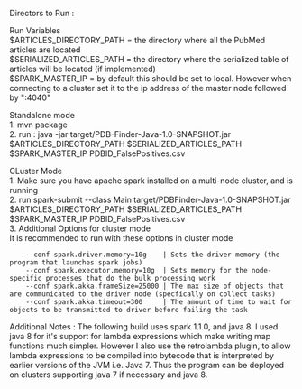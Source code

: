 Directors to Run : <br />

Run Variables <br />
        $ARTICLES_DIRECTORY_PATH = the directory where all the PubMed articles are located <br />
        $SERIALIZED_ARTICLES_PATH = the directory where the serialized table of articles will be located (if implemented) <br />
        $SPARK_MASTER_IP = by default this should be set to local. However when connecting to a cluster set it to the ip address of the master node followed by ":4040" <br />

Standalone mode <br />
    1. mvn package <br />
    2. run : java -jar target/PDB-Finder-Java-1.0-SNAPSHOT.jar $ARTICLES_DIRECTORY_PATH $SERIALIZED_ARTICLES_PATH $SPARK_MASTER_IP PDBID_FalsePositives.csv <br />


CLuster Mode <br />
    1. Make sure you have apache spark installed on a multi-node cluster, and is running <br />
    2. run spark-submit --class Main target/PDBFinder-Java-1.0-SNAPSHOT.jar $ARTICLES_DIRECTORY_PATH $SERIALIZED_ARTICLES_PATH $SPARK_MASTER_IP PDBID_FalsePositives.csv <br />
    3. Additional Options for cluster mode <br />
        It is recommended to run with these options in cluster mode <br />

        --conf spark.driver.memory=10g    | Sets the driver memory (the program that launches spark jobs)
        --conf spark.executor.memory=10g  | Sets memory for the node-specific processes that do the bulk processing work
        --conf spark.akka.frameSize=25000 | The max size of objects that are communicated to the driver node (specfically on collect tasks)
        --conf spark.akka.timeout=300     | The amount of time to wait for objects to be transmitted to driver before failing the task

Additional Notes :
    The following build uses spark 1.1.0, and java 8. I used java 8 for it's support for lambda expressions which make writing map functions much simpler.
    However I also use the retrolambda plugin, to allow lambda expressions to be compiled into bytecode that is interpreted by earlier versions of the JVM i.e. Java 7.
    Thus the program can be deployed on clusters supporting java 7 if necessary and java 8.